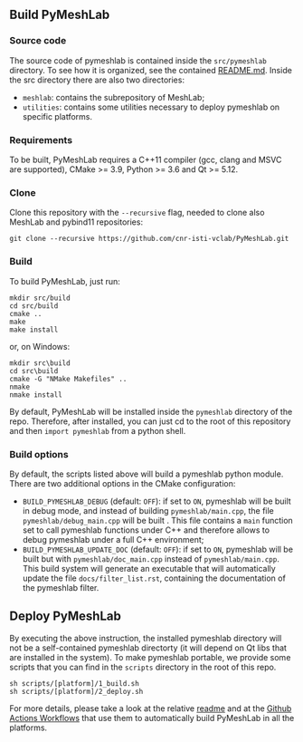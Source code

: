 ## Build PyMeshLab

### Source code

The source code of pymeshlab is contained inside the `src/pymeshlab` directory. To see how it is organized, see the contained [README.md](src/pymeshlab/README.md).
Inside the src directory there are also two directories:
- `meshlab`: contains the subrepository of MeshLab;
- `utilities`: contains some utilities necessary to deploy pymeshlab on specific platforms.

### Requirements

To be built, PyMeshLab requires a C++11 compiler (gcc, clang and MSVC are supported), CMake >= 3.9, Python >= 3.6 and Qt >= 5.12.

### Clone

Clone this repository with the `--recursive` flag, needed to clone also MeshLab and pybind11 repositories:

```
git clone --recursive https://github.com/cnr-isti-vclab/PyMeshLab.git
```

### Build

To build PyMeshLab, just run:

```
mkdir src/build
cd src/build
cmake ..
make
make install
```

or, on Windows:
```
mkdir src\build
cd src\build
cmake -G "NMake Makefiles" ..
nmake
nmake install
```

By default, PyMeshLab will be installed inside the `pymeshlab` directory of the repo.
Therefore, after installed, you can just cd to the root of this repository and then `import pymeshlab` from a python shell.

### Build options

By default, the scripts listed above will build a pymeshlab python module.
There are two additional options in the CMake configuration:

- `BUILD_PYMESHLAB_DEBUG` (default: `OFF`): if set to `ON`, pymeshlab will be built in debug mode, and instead of building `pymeshlab/main.cpp`, the file `pymeshlab/debug_main.cpp` will be built . This file contains a `main` function set to call pymeshlab functions under C++ and therefore allows to debug pymeshlab under a full C++ environment;
- `BUILD_PYMESHLAB_UPDATE_DOC` (default: `OFF`): if set to `ON`, pymeshlab will be built but with `pymeshlab/doc_main.cpp` instead of `pymeshlab/main.cpp`. This build system will generate an executable that will automatically update the file `docs/filter_list.rst`, containing the documentation of the pymeshlab filter.

## Deploy PyMeshLab

By executing the above instruction, the installed pymeshlab directory will not be a self-contained pymeshlab directorty (it will depend on Qt libs that are installed in the system). To make pymeshlab portable, we provide some scripts that you can find in the `scripts` directory in the root of this repo.

```
sh scripts/[platform]/1_build.sh
sh scripts/[platform]/2_deploy.sh
```

For more details, please take a look at the relative [readme](../scripts/README.md) and at the [Github Actions Workflows](https://github.com/cnr-isti-vclab/PyMeshLab/tree/master/.github/workflows) that use them to automatically build PyMeshLab in all the platforms.
